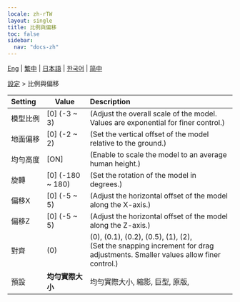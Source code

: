 ```yaml
---
locale: zh-rTW
layout: single
title: 比例與偏移
toc: false
sidebar:
  nav: "docs-zh"
---
```

[Eng](/dancexr/menu/2025.4/actor/scale_&_offset) | [繁中](/tw/dancexr/menu/2025.4/actor/scale_&_offset) | [日本語](/jp/dancexr/menu/2025.4/actor/scale_&_offset) | [한국어](/kr/dancexr/menu/2025.4/actor/scale_&_offset) | [简中](/zh/dancexr/menu/2025.4/actor/scale_&_offset)

[設定](../menu#設定) > 比例與偏移



| Setting | Value | Description |
| :--- | --- | :--- |
|<nobr>模型比例</nobr>| [0] (-3 ~ 3) | (Adjust the overall scale of the model. Values are exponential for finer control.)
|<nobr>地面偏移</nobr>| [0] (-2 ~ 2) | (Set the vertical offset of the model relative to the ground.)
|<nobr>均勻高度</nobr>| [ON] | (Enable to scale the model to an average human height.)
|<nobr>旋轉</nobr>| [0] (-180 ~ 180) | (Set the rotation of the model in degrees.)
|<nobr>偏移X</nobr>| [0] (-5 ~ 5) | (Adjust the horizontal offset of the model along the X-axis.)
|<nobr>偏移Z</nobr>| [0] (-5 ~ 5) | (Adjust the horizontal offset of the model along the Z-axis.)
|<nobr>對齊</nobr>| (0) | (0), (0.1), (0.2), (0.5), (1), (2), <br/>(Set the snapping increment for drag adjustments. Smaller values allow finer control.)
|<nobr>預設</nobr>| **均勻實際大小** | 均勻實際大小, 縮影, 巨型, 原版,  |
